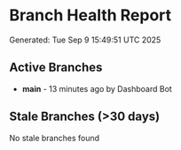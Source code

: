# Branch Health Report
Generated: Tue Sep  9 15:49:51 UTC 2025

## Active Branches
- **main** - 13 minutes ago by Dashboard Bot

## Stale Branches (>30 days)
No stale branches found

